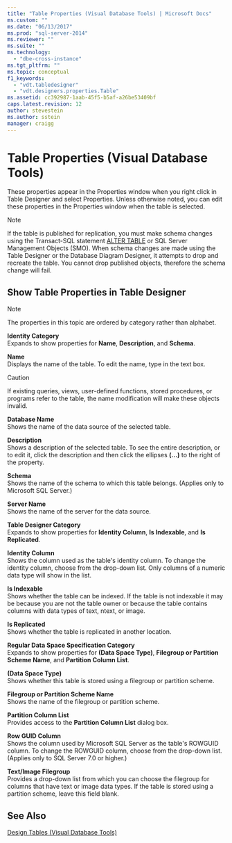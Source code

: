 ```yaml
---
title: "Table Properties (Visual Database Tools) | Microsoft Docs"
ms.custom: ""
ms.date: "06/13/2017"
ms.prod: "sql-server-2014"
ms.reviewer: ""
ms.suite: ""
ms.technology: 
  - "dbe-cross-instance"
ms.tgt_pltfrm: ""
ms.topic: conceptual
f1_keywords: 
  - "vdt.tabledesigner"
  - "vdt.designers.properties.Table"
ms.assetid: cc392987-1aab-45f5-b5af-a26be53409bf
caps.latest.revision: 12
author: stevestein
ms.author: sstein
manager: craigg
---
```

# Table Properties (Visual Database Tools)
  These properties appear in the Properties window when you right click in Table Designer and select Properties. Unless otherwise noted, you can edit these properties in the Properties window when the table is selected.  
  
> [!NOTE]  
>  If the table is published for replication, you must make schema changes using the Transact-SQL statement [ALTER TABLE](/sql/t-sql/statements/alter-table-transact-sql) or SQL Server Management Objects (SMO). When schema changes are made using the Table Designer or the Database Diagram Designer, it attempts to drop and recreate the table. You cannot drop published objects, therefore the schema change will fail.  
  
## Show Table Properties in Table Designer  
  
> [!NOTE]  
>  The properties in this topic are ordered by category rather than alphabet.  
  
 **Identity Category**  
 Expands to show properties for **Name**, **Description**, and **Schema**.  
  
 **Name**  
 Displays the name of the table. To edit the name, type in the text box.  
  
> [!CAUTION]  
>  If existing queries, views, user-defined functions, stored procedures, or programs refer to the table, the name modification will make these objects invalid.  
  
 **Database Name**  
 Shows the name of the data source of the selected table.  
  
 **Description**  
 Shows a description of the selected table. To see the entire description, or to edit it, click the description and then click the ellipses **(…)** to the right of the property.  
  
 **Schema**  
 Shows the name of the schema to which this table belongs. (Applies only to Microsoft SQL Server.)  
  
 **Server Name**  
 Shows the name of the server for the data source.  
  
 **Table Designer Category**  
 Expands to show properties for **Identity Column**, **Is Indexable**, and **Is Replicated**.  
  
 **Identity Column**  
 Shows the column used as the table's identity column. To change the identity column, choose from the drop-down list. Only columns of a numeric data type will show in the list.  
  
 **Is Indexable**  
 Shows whether the table can be indexed. If the table is not indexable it may be because you are not the table owner or because the table contains columns with data types of text, ntext, or image.  
  
 **Is Replicated**  
 Shows whether the table is replicated in another location.  
  
 **Regular Data Space Specification Category**  
 Expands to show properties for **(Data Space Type)**, **Filegroup or Partition Scheme Name**, and **Partition Column List**.  
  
 **(Data Space Type)**  
 Shows whether this table is stored using a filegroup or partition scheme.  
  
 **Filegroup or Partition Scheme Name**  
 Shows the name of the filegroup or partition scheme.  
  
 **Partition Column List**  
 Provides access to the **Partition Column List** dialog box.  
  
 **Row GUID Column**  
 Shows the column used by Microsoft SQL Server as the table's ROWGUID column. To change the ROWGUID column, choose from the drop-down list. (Applies only to SQL Server 7.0 or higher.)  
  
 **Text/Image Filegroup**  
 Provides a drop-down list from which you can choose the filegroup for columns that have text or image data types. If the table is stored using a partition scheme, leave this field blank.  
  
## See Also  
 [Design Tables &#40;Visual Database Tools&#41;](visual-database-tools.md)  
  
  
